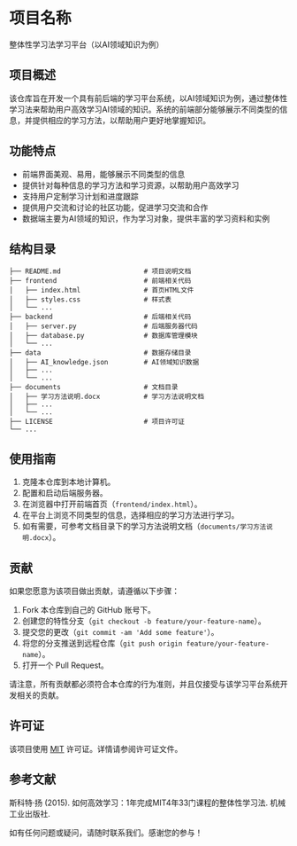 # 项目名称

整体性学习法学习平台（以AI领域知识为例）

## 项目概述

该仓库旨在开发一个具有前后端的学习平台系统，以AI领域知识为例，通过整体性学习法来帮助用户高效学习AI领域的知识。系统的前端部分能够展示不同类型的信息，并提供相应的学习方法，以帮助用户更好地掌握知识。

## 功能特点

- 前端界面美观、易用，能够展示不同类型的信息
- 提供针对每种信息的学习方法和学习资源，以帮助用户高效学习
- 支持用户定制学习计划和进度跟踪
- 提供用户交流和讨论的社区功能，促进学习交流和合作
- 数据端主要为AI领域的知识，作为学习对象，提供丰富的学习资料和实例

## 结构目录

```
├── README.md                     # 项目说明文档
├── frontend                      # 前端相关代码
│   ├── index.html                # 首页HTML文件
│   ├── styles.css                # 样式表
│   └── ...
├── backend                       # 后端相关代码
│   ├── server.py                 # 后端服务器代码
│   ├── database.py               # 数据库管理模块
│   └── ...
├── data                          # 数据存储目录
│   ├── AI_knowledge.json         # AI领域知识数据
│   ├── ...
│   └── ...
├── documents                     # 文档目录
│   ├── 学习方法说明.docx           # 学习方法说明文档
│   ├── ...
│   └── ...
├── LICENSE                       # 项目许可证
└── ...
```

## 使用指南

1. 克隆本仓库到本地计算机。
2. 配置和启动后端服务器。
3. 在浏览器中打开前端首页（`frontend/index.html`）。
4. 在平台上浏览不同类型的信息，选择相应的学习方法进行学习。
5. 如有需要，可参考文档目录下的学习方法说明文档（`documents/学习方法说明.docx`）。

## 贡献

如果您愿意为该项目做出贡献，请遵循以下步骤：

1. Fork 本仓库到自己的 GitHub 账号下。
2. 创建您的特性分支（`git checkout -b feature/your-feature-name`）。
3. 提交您的更改（`git commit -am 'Add some feature'`）。
4. 将您的分支推送到远程仓库（`git push origin feature/your-feature-name`）。
5. 打开一个 Pull Request。

请注意，所有贡献都必须符合本仓库的行为准则，并且仅接受与该学习平台系统开发相关的贡献。

## 许可证

该项目使用 [MIT](LICENSE) 许可证。详情请参阅许可证文件。

## 参考文献
斯科特·扬 (2015). 如何高效学习：1年完成MIT4年33门课程的整体性学习法. 机械工业出版社.

如有任何问题或疑问，请随时联系我们。感谢您的参与！

